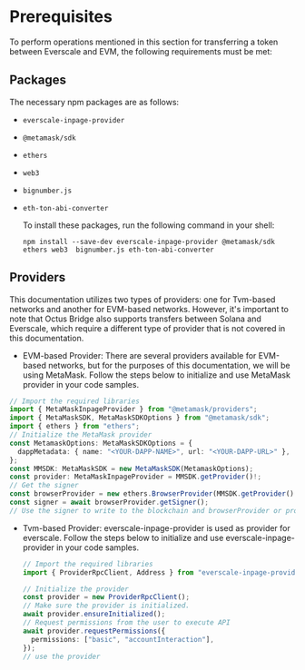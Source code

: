 # Prerequisites

To perform operations mentioned in this section for transferring a token between Everscale and EVM, the following requirements must be met:

## Packages

The necessary npm packages are as follows:

- `everscale-inpage-provider`
- `@metamask/sdk`
- `ethers`
- `web3`
- `bignumber.js`
- `eth-ton-abi-converter`

  To install these packages, run the following command in your shell:

  ```shell
  npm install --save-dev everscale-inpage-provider @metamask/sdk ethers web3  bignumber.js eth-ton-abi-converter
  ```

## Providers

This documentation utilizes two types of providers: one for Tvm-based networks and another for EVM-based networks. However, it's important to note that Octus Bridge also supports transfers between Solana and Everscale, which require a different type of provider that is not covered in this documentation.

- EVM-based Provider:
  There are several providers available for EVM-based networks, but for the purposes of this documentation, we will be using MetaMask. Follow the steps below to initialize and use MetaMask provider in your code samples.

```typescript
// Import the required libraries
import { MetaMaskInpageProvider } from "@metamask/providers";
import { MetaMaskSDK, MetaMaskSDKOptions } from "@metamask/sdk";
import { ethers } from "ethers";
// Initialize the MetaMask provider
const MetamaskOptions: MetaMaskSDKOptions = {
  dappMetadata: { name: "<YOUR-DAPP-NAME>", url: "<YOUR-DAPP-URL>" },
};
const MMSDK: MetaMaskSDK = new MetaMaskSDK(MetamaskOptions);
const provider: MetaMaskInpageProvider = MMSDK.getProvider()!;
// Get the signer
const browserProvider = new ethers.BrowserProvider(MMSDK.getProvider()!);
const signer = await browserProvider.getSigner();
// Use the signer to write to the blockchain and browserProvider or provider to read from the blockchain
```

- Tvm-based Provider:
  everscale-inpage-provider is used as provider for everscale. Follow the steps below to initialize and use everscale-inpage-provider in your code samples.

  ```typescript
  // Import the required libraries
  import { ProviderRpcClient, Address } from "everscale-inpage-provider";

  // Initialize the provider
  const provider = new ProviderRpcClient();
  // Make sure the provider is initialized.
  await provider.ensureInitialized();
  // Request permissions from the user to execute API
  await provider.requestPermissions({
    permissions: ["basic", "accountInteraction"],
  });
  // use the provider
  ```
